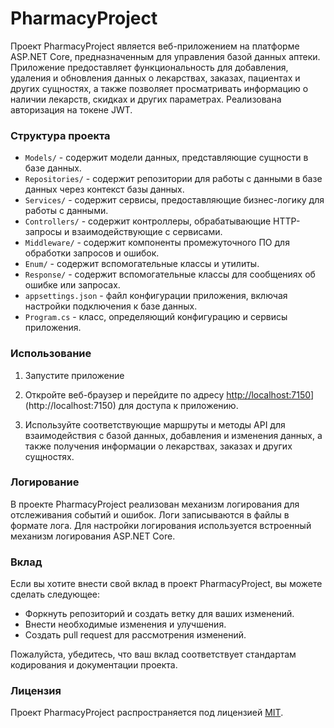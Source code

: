 # PharmacyProject

Проект PharmacyProject является веб-приложением на платформе ASP.NET Core, предназначенным для управления базой данных аптеки. Приложение предоставляет функциональность для добавления, удаления и обновления данных о лекарствах, заказах, пациентах и других сущностях, а также позволяет просматривать информацию о наличии лекарств, скидках и других параметрах. Реализована авторизация на токене JWT.

### Структура проекта

- `Models/` - содержит модели данных, представляющие сущности в базе данных.
- `Repositories/` - содержит репозитории для работы с данными в базе данных через контекст базы данных.
- `Services/` - содержит сервисы, предоставляющие бизнес-логику для работы с данными.
- `Controllers/` - содержит контроллеры, обрабатывающие HTTP-запросы и взаимодействующие с сервисами.
- `Middleware/` - содержит компоненты промежуточного ПО для обработки запросов и ошибок.
- `Enum/` - содержит вспомогательные классы и утилиты.
- `Response/` - содержит вспомогательные классы для сообщениях об ошибке или запросах.
- `appsettings.json` - файл конфигурации приложения, включая настройки подключения к базе данных.
- `Program.cs` - класс, определяющий конфигурацию и сервисы приложения.

### Использование

1. Запустите приложение


2. Откройте веб-браузер и перейдите по адресу [http://localhost:7150](https://localhost:7150)](http://localhost:7150) для доступа к приложению.

3. Используйте соответствующие маршруты и методы API для взаимодействия с базой данных, добавления и изменения данных, а также получения информации о лекарствах, заказах и других сущностях.

### Логирование

В проекте PharmacyProject реализован механизм логирования для отслеживания событий и ошибок. Логи записываются в файлы в формате лога. Для настройки логирования используется встроенный механизм логирования ASP.NET Core.

### Вклад

Если вы хотите внести свой вклад в проект PharmacyProject, вы можете сделать следующее:

- Форкнуть репозиторий и создать ветку для ваших изменений.
- Внести необходимые изменения и улучшения.
- Создать pull request для рассмотрения изменений.

Пожалуйста, убедитесь, что ваш вклад соответствует стандартам кодирования и документации проекта.

### Лицензия

Проект PharmacyProject распространяется под лицензией [MIT](LICENSE).
